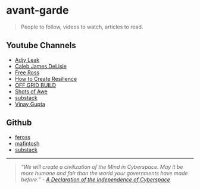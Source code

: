 # avant-garde

> People to follow, videos to watch, articles to read.

## Youtube Channels

- [Adjy Leak](https://www.youtube.com/channel/UCxfh-2aOR5hZUjxJLQ2CIHw)
- [Caleb James DeLisle](https://www.youtube.com/channel/UCe5PHn3-eJMfK0VFRVEz7Xw)
- [Free Ross](https://www.youtube.com/channel/UCJHvrjMcj4H0Vq0ysrSJasA)
- [How to Create Resilience](https://www.youtube.com/channel/UCx6Z8kxpJTS7enwBjooJY9Q)
- [OFF GRID BUILD](https://www.youtube.com/channel/UC4j-f_5P7ZiC4i-EeqIxNkA)
- [Shots of Awe](https://www.youtube.com/channel/UClYb9NpXnRemxYoWbcYANsA)
- [substack](https://www.youtube.com/channel/UC1VuM-QcGVYiZUnFhU5oG5g)
- [Vinay Gupta](https://www.youtube.com/user/hexayurt)


## Github

- [feross](https://github.com/feross/)
- [mafintosh](https://github.com/mafintosh)
- [substack](https://github.com/substack)

***
 
> *“We will create a civilization of the Mind in Cyberspace. May it be more humane and fair than the world your governments have made before.” - [A Declaration of the Independence of Cyberspace](https://github.com/pguth/Declaration-Final)*
